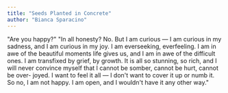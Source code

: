 ```yaml
---
title: "Seeds Planted in Concrete"
author: "Bianca Sparacino"
---
```


"Are you happy?"
"In all honesty? No. But I am curious — I am
curious in my sadness, and I am curious in my
joy. I am everseeking, everfeeling. I am in awe
of the beautiful moments life gives us, and I am
in awe of the difficult ones. I am transfixed by
grief, by growth. It is all so stunning, so rich,
and I will never convince myself that I cannot
be somber, cannot be hurt, cannot be over-
joyed. I want to feel it all — I don't want to
cover it up or numb it. So no, I am not happy. I
am open, and I wouldn't have it any other
way."
